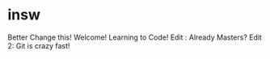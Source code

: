 # insw
Better Change this! 
Welcome!
Learning to Code!
Edit : Already Masters?
Edit 2: Git is crazy fast!

